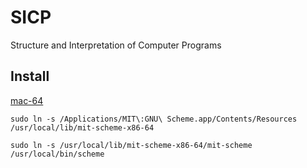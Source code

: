 # SICP
Structure and Interpretation of Computer Programs

## Install
[mac-64](http://ftp.gnu.org/gnu/mit-scheme/stable.pkg/9.2/mit-scheme-9.2-x86-64.dmg)

`sudo ln -s /Applications/MIT\:GNU\ Scheme.app/Contents/Resources /usr/local/lib/mit-scheme-x86-64`

`sudo ln -s /usr/local/lib/mit-scheme-x86-64/mit-scheme /usr/local/bin/scheme` 
